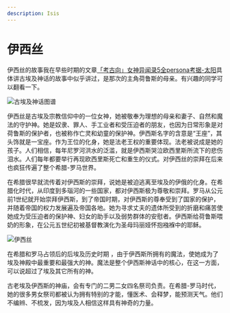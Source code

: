 ```yaml
---
description: Isis
---
```


# 伊西丝

伊西丝的故事我在早些时期的文章[「考古向」女神异闻录5全persona考据-太阳](https://zhuanlan.zhihu.com/p/26340673)具体讲古埃及神话的故事中似乎讲过，是那次的主角荷鲁斯的母亲。有兴趣的同学可以翻看一下。

![&#x53E4;&#x57C3;&#x53CA;&#x795E;&#x8BDD;&#x56FE;&#x8C31;](https://pic1.zhimg.com/80/v2-183b0df9e0be68ec47eafdfbac257994_720w.jpg)

伊西丝是古埃及宗教信仰中的一位女神，她被敬奉为理想的母亲和妻子、自然和魔法的守护神。她是奴隶、罪人、手工业者和受压迫者的朋友，也因为日常形象是对荷鲁斯的保护者，也被称作亡灵和幼童的保护神。伊西斯名字的含意是“王座”，其头饰就是一宝座。作为王位的化身，她是法老王权的重要体现。法老被说成是她的孩子。人们相信，每年尼罗河洪水的泛滥，就是伊西斯哭泣欧西里斯所流下的悲伤泪水。人们每年都要举行再现欧西里斯死亡和重生的仪式。对伊西丝的崇拜在后来也疯狂传遍了整个希腊-罗马世界。

在希腊很早就流传着对伊西斯的崇拜，说她是被迫逃离至埃及的伊俄的化身。在希腊化时代，从印度到多瑙河的一些国家，都对伊西斯极为尊敬和崇拜。罗马从公元前1世纪就开始崇拜伊西斯，到了帝国时期，对伊西斯的尊奉受到了国家的保护，并随着帝国的权力发展遍及帝国各地。她为寻求丈夫的遗体所受到的折磨和痛苦使她成为受压迫者的保护神、妇女的助手以及弱势群体的安慰者。伊西斯给荷鲁斯喂奶的形象，在公元五世纪初被基督教演化为圣母玛丽娅怀抱襁褓中的耶稣。

![&#x4F0A;&#x897F;&#x4E1D;](https://pic2.zhimg.com/80/v2-84202da802f2c11a0994311d57180d6d_720w.jpg)

在希腊和罗马占领后的后埃及历史时期 ，由于伊西斯所拥有的魔法，使她成为了埃及神殿中最重要和最强大的神。魔法是整个伊西斯神话中的核心，在这一方面，可以说超过了埃及其它所有的神。

古老埃及伊西斯的神庙，会有专门的二男二女四名祭司负责。在希腊-罗马时代，她的很多男女祭司都被认为拥有特别的才能，懂医术、会释梦，能预测天气。他们不编辫、不梳发，因为埃及人相信这样具有神奇的力量。

